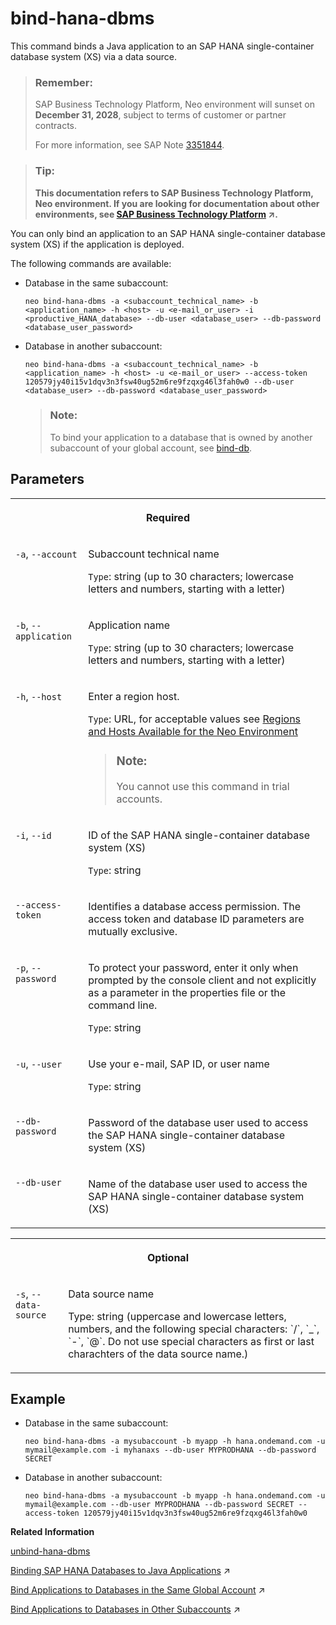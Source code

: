 <!-- loioaffa7822cef0400698c05d4f12f2e71f -->

# bind-hana-dbms

This command binds a Java application to an SAP HANA single-container database system \(XS\) via a data source.



> ### Remember:  
> SAP Business Technology Platform, Neo environment will sunset on **December 31, 2028**, subject to terms of customer or partner contracts.
> 
> For more information, see SAP Note [3351844](https://launchpad.support.sap.com/#/notes/3351844).

> ### Tip:  
> **This documentation refers to SAP Business Technology Platform, Neo environment. If you are looking for documentation about other environments, see [SAP Business Technology Platform](https://help.sap.com/viewer/65de2977205c403bbc107264b8eccf4b/Cloud/en-US/6a2c1ab5a31b4ed9a2ce17a5329e1dd8.html "SAP Business Technology Platform (SAP BTP) is an integrated offering comprised of four technology portfolios: database and data management, application development and integration, analytics, and intelligent technologies. The platform offers users the ability to turn data into business value, compose end-to-end business processes, and build and extend SAP applications quickly.") :arrow_upper_right:.**



You can only bind an application to an SAP HANA single-container database system \(XS\) if the application is deployed.

The following commands are available:

-   Database in the same subaccount:

    ```
    neo bind-hana-dbms -a <subaccount_technical_name> -b <application_name> -h <host> -u <e-mail_or_user> -i <productive_HANA_database> --db-user <database_user> --db-password <database_user_password>
    ```

-   Database in another subaccount:

    ```
    neo bind-hana-dbms -a <subaccount_technical_name> -b <application_name> -h <host> -u <e-mail_or_user> --access-token 120579jy40i15v1dqv3n3fsw40ug52m6re9fzqxg46l3fah0w0 --db-user <database_user> --db-password <database_user_password>
    ```

    > ### Note:  
    > To bind your application to a database that is owned by another subaccount of your global account, see [bind-db](bind-db-2a4e62e.md).




## Parameters


<table>
<tr>
<th valign="top" colspan="2">

Required



</th>
</tr>
<tr>
<td valign="top">

`-a`, `--account`



</td>
<td valign="top">

Subaccount technical name

`Type`: string \(up to 30 characters; lowercase letters and numbers, starting with a letter\)



</td>
</tr>
<tr>
<td valign="top">

`-b`, `--application` 



</td>
<td valign="top">

Application name

`Type`: string \(up to 30 characters; lowercase letters and numbers, starting with a letter\)



</td>
</tr>
<tr>
<td valign="top">

`-h`, `--host`



</td>
<td valign="top">

Enter a region host.

`Type`: URL, for acceptable values see [Regions and Hosts Available for the Neo Environment](../10-concepts-neo/regions-and-hosts-available-for-the-neo-environment-d722f7c.md)

> ### Note:  
> You cannot use this command in trial accounts.



</td>
</tr>
<tr>
<td valign="top">

`-i`, `--id`



</td>
<td valign="top">

ID of the SAP HANA single-container database system \(XS\)

`Type`: string



</td>
</tr>
<tr>
<td valign="top">

`--access-token`



</td>
<td valign="top">

Identifies a database access permission. The access token and database ID parameters are mutually exclusive.



</td>
</tr>
<tr>
<td valign="top">

`-p`, `--password`



</td>
<td valign="top">

To protect your password, enter it only when prompted by the console client and not explicitly as a parameter in the properties file or the command line.

`Type`: string



</td>
</tr>
<tr>
<td valign="top">

`-u`, `--user`



</td>
<td valign="top">

Use your e-mail, SAP ID, or user name

`Type`: string



</td>
</tr>
<tr>
<td valign="top">

`--db-password`



</td>
<td valign="top">

Password of the database user used to access the SAP HANA single-container database system \(XS\)



</td>
</tr>
<tr>
<td valign="top">

`--db-user`



</td>
<td valign="top">

Name of the database user used to access the SAP HANA single-container database system \(XS\)



</td>
</tr>
</table>


<table>
<tr>
<th valign="top" colspan="2">

Optional



</th>
</tr>
<tr>
<td valign="top">

`-s`, `--data-source`



</td>
<td valign="top">

Data source name

Type: string \(uppercase and lowercase letters, numbers, and the following special characters: \`/\`, \`\_\`, \`-\`, \`@\`. Do not use special characters as first or last charachters of the data source name.\)



</td>
</tr>
</table>



## Example

-   Database in the same subaccount:

    ```
    neo bind-hana-dbms -a mysubaccount -b myapp -h hana.ondemand.com -u mymail@example.com -i myhanaxs --db-user MYPRODHANA --db-password SECRET
    ```

-   Database in another subaccount:

    ```
    neo bind-hana-dbms -a mysubaccount -b myapp -h hana.ondemand.com -u mymail@example.com --db-user MYPRODHANA --db-password SECRET --access-token 120579jy40i15v1dqv3n3fsw40ug52m6re9fzqxg46l3fah0w0
    ```


**Related Information**  


[unbind-hana-dbms](unbind-hana-dbms-de4022e.md "This command unbinds a productive SAP HANA database system from a Java application for a particular data source.")

[Binding SAP HANA Databases to Java Applications](https://help.sap.com/viewer/d4790b2de2f4429db6f3dff54e4d7b3a/Cloud/en-US/1742986c3cfa47099442aee0cf8df5e9.html "Establish a data source binding between your applications and the SAP HANA database in the Neo environment using the SAP BTP cockpit or the console client.") :arrow_upper_right:

[Bind Applications to Databases in the Same Global Account](https://help.sap.com/viewer/3fa880aa54b74110ae99ad01503fcd60/Cloud/en-US/907b1707dec64bd9bfcc85333ab4b65d.html "You use the cockpit or the console client in the Neo environment to bind a Java application that you deployed in one subaccount to an SAP ASE database that is owned by another subaccount.") :arrow_upper_right:

[Bind Applications to Databases in Other Subaccounts](https://help.sap.com/viewer/3fa880aa54b74110ae99ad01503fcd60/Cloud/en-US/667d7a43e38843988516e46923129b32.html "To bind applications to productive SAP ASE databases in other subaccounts, you use a remote access token that indicates that access to the database has been permitted.") :arrow_upper_right:

